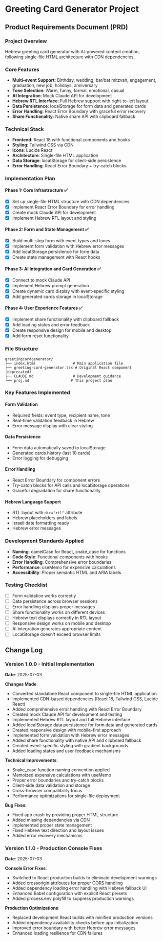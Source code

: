 # Greeting Card Generator Project

## Product Requirements Document (PRD)

### Project Overview
Hebrew greeting card generator with AI-powered content creation, following single-file HTML architecture with CDN dependencies.

### Core Features
- **Multi-event Support**: Birthday, wedding, bar/bat mitzvah, engagement, graduation, new job, holidays, anniversary
- **Tone Selection**: Warm, funny, formal, emotional, casual
- **AI Integration**: Mock Claude API for development
- **Hebrew RTL Interface**: Full Hebrew support with right-to-left layout
- **Data Persistence**: localStorage for form data and generated cards
- **Error Handling**: React Error Boundary with graceful error recovery
- **Share Functionality**: Native share API with clipboard fallback

### Technical Stack
- **Frontend**: React 18 with functional components and hooks
- **Styling**: Tailwind CSS via CDN
- **Icons**: Lucide React
- **Architecture**: Single-file HTML application
- **Data Storage**: localStorage for client-side persistence
- **Error Handling**: React Error Boundary + try-catch blocks

### Implementation Plan

#### Phase 1: Core Infrastructure ✅
- [x] Set up single-file HTML structure with CDN dependencies
- [x] Implement React Error Boundary for error handling
- [x] Create mock Claude API for development
- [x] Implement Hebrew RTL layout and styling

#### Phase 2: Form and State Management ✅
- [x] Build multi-step form with event types and tones
- [x] Implement form validation with Hebrew error messages
- [x] Add localStorage persistence for form data
- [x] Create state management with React hooks

#### Phase 3: AI Integration and Card Generation ✅
- [x] Connect to mock Claude API
- [x] Implement Hebrew prompt generation
- [x] Create dynamic card display with event-specific styling
- [x] Add generated cards storage in localStorage

#### Phase 4: User Experience Features ✅
- [x] Implement share functionality with clipboard fallback
- [x] Add loading states and error feedback
- [x] Create responsive design for mobile and desktop
- [x] Add form reset functionality

### File Structure
```
greetingcardgenerator/
├── index.html                 # Main application file
├── greeting-card-generator.tsx # Original React component (deprecated)
├── CLAUDE.md                  # Development guidance
└── proj.md                   # This project plan
```

### Key Features Implemented

#### Form Validation
- Required fields: event type, recipient name, tone
- Real-time validation feedback in Hebrew
- Error message display with clear styling

#### Data Persistence
- Form data automatically saved to localStorage
- Generated cards history (last 10 cards)
- Error logging for debugging

#### Error Handling
- React Error Boundary for component errors
- Try-catch blocks for API calls and localStorage operations
- Graceful degradation for share functionality

#### Hebrew Language Support
- RTL layout with `dir="rtl"` attribute
- Hebrew placeholders and labels
- Israeli date formatting ready
- Hebrew error messages

### Development Standards Applied
- **Naming**: camelCase for React, snake_case for functions
- **Code Style**: Functional components with hooks
- **Error Handling**: Comprehensive error boundaries
- **Performance**: useMemo for expensive calculations
- **Accessibility**: Proper semantic HTML and ARIA labels

### Testing Checklist
- [ ] Form validation works correctly
- [ ] Data persistence across browser sessions
- [ ] Error handling displays proper messages
- [ ] Share functionality works on different devices
- [ ] Hebrew text displays correctly in RTL layout
- [ ] Responsive design works on mobile and desktop
- [ ] AI integration generates appropriate content
- [ ] LocalStorage doesn't exceed browser limits

## Change Log

### Version 1.0.0 - Initial Implementation
**Date**: 2025-07-03

**Changes Made**:
- Converted standalone React component to single-file HTML application
- Implemented CDN-based dependencies (React 18, Tailwind CSS, Lucide React)
- Added comprehensive error handling with React Error Boundary
- Created mock Claude API for development and testing
- Implemented Hebrew RTL layout and full Hebrew interface
- Added localStorage data persistence for form data and generated cards
- Created responsive design with mobile-first approach
- Implemented form validation with Hebrew error messages
- Added share functionality with native API and clipboard fallback
- Created event-specific styling with gradient backgrounds
- Added loading states and user feedback mechanisms

**Technical Improvements**:
- Snake_case function naming convention applied
- Memoized expensive calculations with useMemo
- Proper error boundaries and try-catch blocks
- Client-side data validation and storage
- Cross-browser compatibility focus
- Performance optimizations for single-file deployment

**Bug Fixes**:
- Fixed app crash by providing proper HTML structure
- Added missing dependencies via CDN
- Implemented proper state management
- Fixed Hebrew text direction and layout issues
- Added error recovery mechanisms

### Version 1.1.0 - Production Console Fixes
**Date**: 2025-07-03

**Console Error Fixes**:
- Switched to React production builds to eliminate development warnings
- Added crossorigin attributes for proper CORS handling
- Added dependency loading error handling with Hebrew fallback UI
- Enhanced Babel configuration with explicit React presets
- Added process.env polyfill to suppress production warnings

**Production Optimizations**:
- Replaced development React builds with minified production versions
- Added dependency availability checks before app initialization
- Improved error boundary with better Hebrew error messages
- Enhanced loading resilience for CDN failures